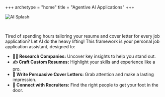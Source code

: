 +++
archetype = "home"
title = "Agentive AI Applications"
+++

![AI Splash](/Agentive_AI_Applications/images/ai_splash.png)

&nbsp;

Tired of spending hours tailoring your resume and cover letter for every job application?  Let AI do the heavy lifting! This framework is your personal job application assistant, designed to:

* **🕵️‍♀️ Research Companies:** Uncover key insights to help you stand out.
* **✍️ Craft Custom Resumes:** Highlight your skills and experience like a pro.
* **💌 Write Persuasive Cover Letters:** Grab attention and make a lasting impression.
* **🤝 Connect with Recruiters:** Find the right people to get your foot in the door.
